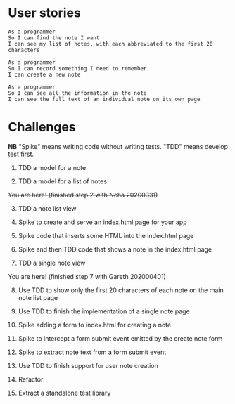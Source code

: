 # User stories
```
As a programmer
So I can find the note I want
I can see my list of notes, with each abbreviated to the first 20 characters
```
```
As a programmer
So I can record something I need to remember
I can create a new note
```
```
As a programmer
So I can see all the information in the note
I can see the full text of an individual note on its own page
```
# Challenges
**NB** "Spike" means writing code without writing tests. "TDD" means develop test first.

1. TDD a model for a note


2. TDD a model for a list of notes

~~You are here! (finished step 2 with Neha 20200331)~~

3. TDD a note list view


4. Spike to create and serve an index.html page for your app


5. Spike code that inserts some HTML into the index.html page


6. Spike and then TDD code that shows a note in the index.html page


7. TDD a single note view

You are here! (finished step 7 with Gareth 202000401)

8. Use TDD to show only the first 20 characters of each note on the main note list page


9. Use TDD to finish the implementation of a single note page


10. Spike adding a form to index.html for creating a note


11. Spike to intercept a form submit event emitted by the create note form


13. Spike to extract note text from a form submit event


14. Use TDD to finish support for user note creation


15. Refactor


16. Extract a standalone test library

